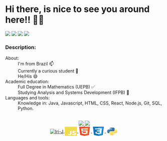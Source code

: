 <h1>Hi there, is nice to see you around here!! 🧙‍♂️</h1> 
<div> 
  <a href="https://www.youtube.com/channel/UCMDkQEurzPXSQrZgWFZFEcg" target="_blank"><img src="https://img.shields.io/badge/YouTube-FF0000?style=for-the-badge&logo=youtube&logoColor=white" target="_blank"></a>
  <a href="https://www.instagram.com/iriedsonsouto/" target="_blank"><img src="https://img.shields.io/badge/-Instagram-%23E4405F?style=for-the-badge&logo=instagram&logoColor=white" target="_blank"></a>
  <a href = "mailto:iriedson.souto@academico.ifpb.edu.br"><img src="https://img.shields.io/badge/-Gmail-%23333?style=for-the-badge&logo=gmail&logoColor=white" target="_blank"></a>
  <a href="https://www.linkedin.com/in/iriedson-souto-maior-de-moraes-vilar-457781209" target="_blank"><img src="https://img.shields.io/badge/-LinkedIn-%230077B5?style=for-the-badge&logo=linkedin&logoColor=white" target="_blank"></a> 
</div>
<p>
<div class=informacoes>
  <h3>Description:</h3>
    <dl>
      <dt>About:</dt>
        <dd>I'm from Brazil 📫</dd>
        <dd>Currently a curious student 🔭</dd>
        <dd>He/His 😄</dd>
      <dt>Academic education:</dt>
        <dd>Full Degree in Mathematics (UEPB) ✅</dd>
        <dd>Studying Analysis and Systems Development  (IFPB) 🔄</dd>
      <dt>Languages and tools:</dt>
        <dd>Knowledge in: Java, Javascript, HTML, CSS, React, Node.js, Git, SQL, Python.
      </dd>
    </dl>
<div align="center"><br>
  <a href="https://github.com/IriedsonSouto/IriedsonSouto">
  <img height="180em"  width"260em" src="https://github-readme-stats.vercel.app/api?username=IriedsonSouto&show_icons=true&theme=onedark&include_all_commits=true&count_private=true"/>
  <img height="180em" src="https://github-readme-stats.vercel.app/api/top-langs/?username=IriedsonSouto&layout=compact&langs_count=7&theme=onedark"/>
</div>
<div align="center" style="display: inline_block">
<img align="center" alt="Iri-J" height="30" width="40" src="https://cdn.jsdelivr.net/gh/devicons/devicon/icons/java/java-plain.svg">
<img align="center" alt="Iri-Js" height="30" width="40" src="https://raw.githubusercontent.com/devicons/devicon/master/icons/javascript/javascript-plain.svg">
<img align="center" alt="Iri-HTML" height="30" width="40" src="https://raw.githubusercontent.com/devicons/devicon/master/icons/html5/html5-original.svg">
<img align="center" alt="Iri-CSS" height="30" width="40" src="https://raw.githubusercontent.com/devicons/devicon/master/icons/css3/css3-original.svg">
<img align="center" alt="Iri-Python" height="30" width="40" src="https://raw.githubusercontent.com/devicons/devicon/master/icons/python/python-original.svg">
</div>






